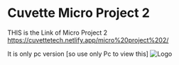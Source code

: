 
# Cuvette Micro Project 2

THIS is the Link of Micro Project 2 https://cuvettetech.netlify.app/micro%20project%202/

It is only pc version [so use only Pc to view this] ![Logo](https://github.com/AJIT-KUMAR-PANDIT/Cuvette-Tech/blob/main/Micro%20Project%202/resources/img/Micro%20Project%202.gif?raw=true)

